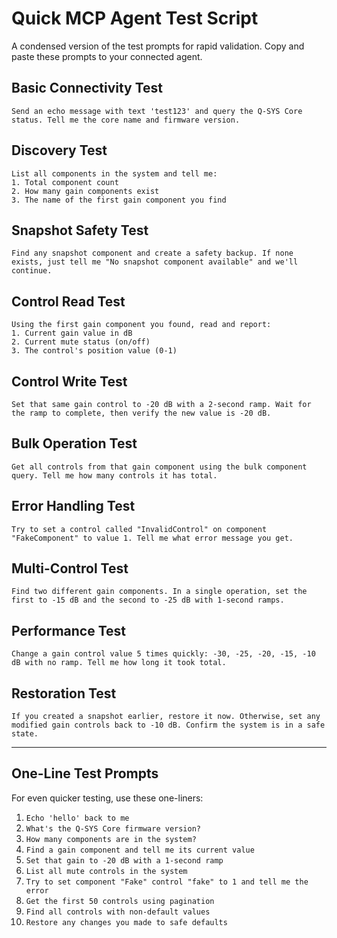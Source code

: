# Quick MCP Agent Test Script

A condensed version of the test prompts for rapid validation. Copy and paste these prompts to your
connected agent.

## Basic Connectivity Test

```
Send an echo message with text 'test123' and query the Q-SYS Core status. Tell me the core name and firmware version.
```

## Discovery Test

```
List all components in the system and tell me:
1. Total component count
2. How many gain components exist
3. The name of the first gain component you find
```

## Snapshot Safety Test

```
Find any snapshot component and create a safety backup. If none exists, just tell me "No snapshot component available" and we'll continue.
```

## Control Read Test

```
Using the first gain component you found, read and report:
1. Current gain value in dB
2. Current mute status (on/off)
3. The control's position value (0-1)
```

## Control Write Test

```
Set that same gain control to -20 dB with a 2-second ramp. Wait for the ramp to complete, then verify the new value is -20 dB.
```

## Bulk Operation Test

```
Get all controls from that gain component using the bulk component query. Tell me how many controls it has total.
```

## Error Handling Test

```
Try to set a control called "InvalidControl" on component "FakeComponent" to value 1. Tell me what error message you get.
```

## Multi-Control Test

```
Find two different gain components. In a single operation, set the first to -15 dB and the second to -25 dB with 1-second ramps.
```

## Performance Test

```
Change a gain control value 5 times quickly: -30, -25, -20, -15, -10 dB with no ramp. Tell me how long it took total.
```

## Restoration Test

```
If you created a snapshot earlier, restore it now. Otherwise, set any modified gain controls back to -10 dB. Confirm the system is in a safe state.
```

---

## One-Line Test Prompts

For even quicker testing, use these one-liners:

1. `Echo 'hello' back to me`
2. `What's the Q-SYS Core firmware version?`
3. `How many components are in the system?`
4. `Find a gain component and tell me its current value`
5. `Set that gain to -20 dB with a 1-second ramp`
6. `List all mute controls in the system`
7. `Try to set component "Fake" control "fake" to 1 and tell me the error`
8. `Get the first 50 controls using pagination`
9. `Find all controls with non-default values`
10. `Restore any changes you made to safe defaults`
